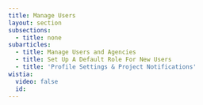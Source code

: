 ```yaml
---
title: Manage Users
layout: section
subsections:
  - title: none
subarticles:
  - title: Manage Users and Agencies
  - title: Set Up A Default Role For New Users
  - title: 'Profile Settings & Project Notifications'
wistia:
  video: false
  id:
---
```



